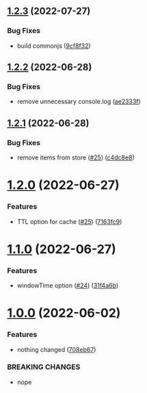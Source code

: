 ## [1.2.3](https://github.com/menelai/http-request-cache/compare/v1.2.2...v1.2.3) (2022-07-27)


### Bug Fixes

* build commonjs ([9cf8f32](https://github.com/menelai/http-request-cache/commit/9cf8f3244d38aea807e9106492222e353ce95307))

## [1.2.2](https://github.com/menelai/http-request-cache/compare/v1.2.1...v1.2.2) (2022-06-28)


### Bug Fixes

* remove unnecessary console.log ([ae2333f](https://github.com/menelai/http-request-cache/commit/ae2333f3cfbe4f4a47d0d640b9034616f9de4bd9))

## [1.2.1](https://github.com/menelai/http-request-cache/compare/v1.2.0...v1.2.1) (2022-06-28)


### Bug Fixes

* remove items from store ([#25](https://github.com/menelai/http-request-cache/issues/25)) ([c4dc8e8](https://github.com/menelai/http-request-cache/commit/c4dc8e8eeb67c003355940a0991dac74a93d6da1))

# [1.2.0](https://github.com/menelai/http-request-cache/compare/v1.1.0...v1.2.0) (2022-06-27)


### Features

* TTL option for cache ([#25](https://github.com/menelai/http-request-cache/issues/25)) ([7163fc9](https://github.com/menelai/http-request-cache/commit/7163fc9da90ba3c2d07d675330adca959884e08c))

# [1.1.0](https://github.com/menelai/http-request-cache/compare/v1.0.0...v1.1.0) (2022-06-27)


### Features

* windowTime option ([#24](https://github.com/menelai/http-request-cache/issues/24)) ([31f4a6b](https://github.com/menelai/http-request-cache/commit/31f4a6bd9684e777ac40249604f50b6bfde74b82))

# [1.0.0](https://github.com/menelai/http-request-cache/compare/v0.1.11...v1.0.0) (2022-06-02)


### Features

* nothing changed ([708eb67](https://github.com/menelai/http-request-cache/commit/708eb67e91204cf0adb4d1f3406fccf5c63542e1))


### BREAKING CHANGES

* nope
